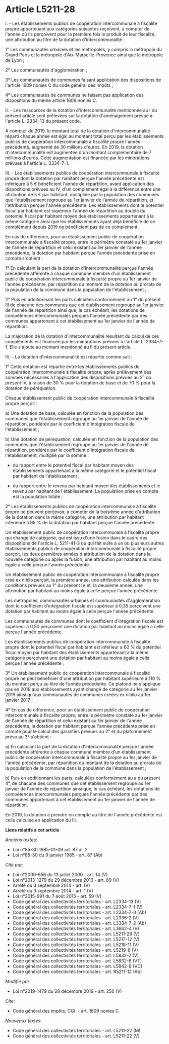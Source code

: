 # Article L5211-28

I. - Les établissements publics de coopération intercommunale à fiscalité propre appartenant aux catégories suivantes
reçoivent, à compter de l'année où ils perçoivent pour la première fois le produit de leur fiscalité, une attribution au
titre de la dotation d'intercommunalité :

1° Les communautés urbaines et les métropoles, y compris la métropole du Grand Paris et la métropole d'Aix-Marseille-Provence
ainsi que la métropole de Lyon ;

2° Les communautés d'agglomération ;

3° Les communautés de communes faisant application des dispositions de l'article 1609 nonies C du code général des impôts ;

4° Les communautés de communes ne faisant pas application des dispositions du même article 1609 nonies C.

II. - Les ressources de la dotation d'intercommunalité mentionnée au I du présent article sont prélevées sur la dotation
d'aménagement prévue à l'article L. 2334-13 du présent code.

A compter de 2019, le montant total de la dotation d'intercommunalité réparti chaque année est égal au montant total perçu
par les établissements publics de coopération intercommunale à fiscalité propre l'année précédente, augmenté de 30 millions
d'euros. En 2019, la dotation d'intercommunalité est augmentée d'un montant complémentaire de 7 millions d'euros. Cette
augmentation est financée par les minorations prévues à l'article L. 2334-7-1.

III. - Les établissements publics de coopération intercommunale à fiscalité propre dont la dotation par habitant perçue
l'année précédente est inférieure à 5 € bénéficient l'année de répartition, avant application des dispositions prévues au IV,
d'un complément égal à la différence entre une attribution de 5 € par habitant, multipliée par la population des communes que
l'établissement regroupe au 1er janvier de l'année de répartition, et l'attribution perçue l'année précédente. Les
établissements dont le potentiel fiscal par habitant est supérieur l'année de répartition au double du potentiel fiscal par
habitant moyen des établissements appartenant à la même catégorie ainsi que les établissements ayant déjà bénéficié de ce
complément depuis 2019 ne bénéficient pas de ce complément.

En cas de différence, pour un établissement public de coopération intercommunale à fiscalité propre, entre le périmètre
constaté au 1er janvier de l'année de répartition et celui existant au 1er janvier de l'année précédente, la dotation par
habitant perçue l'année précédente prise en compte s'obtient :

1° En calculant la part de la dotation d'intercommunalité perçue l'année précédente afférente à chaque commune membre d'un
établissement public de coopération intercommunale à fiscalité propre au 1er janvier de l'année précédente, par répartition
du montant de la dotation au prorata de la population de la commune dans la population de l'établissement ;

2° Puis en additionnant les parts calculées conformément au 1° du présent III de chacune des communes que cet établissement
regroupe au 1er janvier de l'année de répartition ainsi que, le cas échéant, les dotations de compétences intercommunales
perçues l'année précédente par des communes appartenant à cet établissement au 1er janvier de l'année de répartition.

La majoration de la dotation d'intercommunalité résultant du calcul de ces compléments est financée par les minorations
prévues à l'article L. 2334-7-1. Elle s'ajoute au montant mentionné au II du présent article.

IV. - La dotation d'intercommunalité est répartie comme suit :

1° Cette dotation est répartie entre les établissements publics de coopération intercommunale à fiscalité propre, après
prélèvement des sommes nécessaires à l'application des dispositions prévues au 2° du présent IV, à raison de 30 % pour la
dotation de base et de 70 % pour la dotation de péréquation.

Chaque établissement public de coopération intercommunale à fiscalité propre perçoit :

a) Une dotation de base, calculée en fonction de la population des communes que l'établissement regroupe au 1er janvier de
l'année de répartition, pondérée par le coefficient d'intégration fiscale de l'établissement ;

b) Une dotation de péréquation, calculée en fonction de la population des communes que l'établissement regroupe au 1er
janvier de l'année de répartition, pondérée par le coefficient d'intégration fiscale de l'établissement, multiplié par la
somme :

- du rapport entre le potentiel fiscal par habitant moyen des établissements appartenant à la même catégorie et le potentiel
fiscal par habitant de l'établissement ;

- du rapport entre le revenu par habitant moyen des établissements et le revenu par habitant de l'établissement. La
population prise en compte est la population totale ;

2° Les établissements publics de coopération intercommunale à fiscalité propre ne peuvent percevoir, à compter de la
troisième année d'attribution de la dotation dans la même catégorie, une attribution par habitant inférieure à 95 % de la
dotation par habitant perçue l'année précédente.

Un établissement public de coopération intercommunale à fiscalité propre qui change de catégorie, qui est issu d'une fusion
dans le cadre des dispositions de l'article L. 5211-41-3 ou qui fait suite à un ou plusieurs autres établissements publics de
coopération intercommunale à fiscalité propre perçoit, les deux premières années d'attribution de la dotation dans la
nouvelle catégorie ou après la fusion, une attribution par habitant au moins égale à celle perçue l'année précédente.

Un établissement public de coopération intercommunale à fiscalité propre créé ex nihilo perçoit, la première année, une
attribution calculée dans les conditions prévues au 1° du présent IV et, la deuxième année, une attribution par habitant au
moins égale à celle perçue l'année précédente.

Les métropoles, communautés urbaines et communautés d'agglomération dont le coefficient d'intégration fiscale est supérieur à
0,35 perçoivent une dotation par habitant au moins égale à celle perçue l'année précédente.

Les communautés de communes dont le coefficient d'intégration fiscale est supérieur à 0,50 perçoivent une dotation par
habitant au moins égale à celle perçue l'année précédente.

Les établissements publics de coopération intercommunale à fiscalité propre dont le potentiel fiscal par habitant est
inférieur à 60 % du potentiel fiscal moyen par habitant des établissements appartenant à la même catégorie perçoivent une
dotation par habitant au moins égale à celle perçue l'année précédente ;

3° Un établissement public de coopération intercommunale à fiscalité propre ne peut bénéficier d'une attribution par habitant
supérieure à 110 % du montant perçu au titre de l'année précédente. Ce plafond ne s'applique pas en 2019 aux établissements
ayant changé de catégorie au 1er janvier 2019 ainsi qu'aux communautés de communes créées ex nihilo au 1er janvier 2017 ;

4° En cas de différence, pour un établissement public de coopération intercommunale à fiscalité propre, entre le périmètre
constaté au 1er janvier de l'année de répartition et celui existant au 1er janvier de l'année précédente, la dotation par
habitant perçue l'année précédente prise en compte pour le calcul des garanties prévues au 2° et du plafonnement prévu au 3°
s'obtient :

a) En calculant la part de la dotation d'intercommunalité perçue l'année précédente afférente à chaque commune membre d'un
établissement public de coopération intercommunale à fiscalité propre au 1er janvier de l'année précédente, par répartition
du montant de la dotation au prorata de la population de la commune dans la population de l'établissement ;

b) Puis en additionnant les parts, calculées conformément au a du présent 4°, de chacune des communes que cet établissement
regroupe au 1er janvier de l'année de répartition ainsi que, le cas échéant, les dotations de compétences intercommunales
perçues l'année précédente par des communes appartenant à cet établissement au 1er janvier de l'année de répartition.

En 2019, la dotation à prendre en compte au titre de l'année précédente est celle calculée en application du III.

**Liens relatifs à cet article**

_Anciens textes_:

  - Loi n°85-30 1985-01-09 art. 87 al. 2
  - Loi n°85-30 du 9 janvier 1985 - art. 87 (Ab)

_Cité par_:

  - Loi n°2000-656 du 13 juillet 2000 - art. 14 (V)
  - Loi n°2013-1279 du 29 décembre 2013 - art. 89 (V)
  - Arrêté du 3 septembre 2014 - art. (V)
  - Arrêté du 3 septembre 2014 - art. 1 (V)
  - Loi n°2015-991 du 7 août 2015 - art. 59 (V)
  - Code général des collectivités territoriales - art. L2334-13 (V)
  - Code général des collectivités territoriales - art. L2334-7-1 (V)
  - Code général des collectivités territoriales - art. L2334-7-3 (Ab)
  - Code général des collectivités territoriales - art. L2336-2 (V)
  - Code général des collectivités territoriales - art. L3334-7-2 (Ab)
  - Code général des collectivités territoriales - art. L3662-4 (V)
  - Code général des collectivités territoriales - art. L5211-29 (V)
  - Code général des collectivités territoriales - art. L5217-12 (V)
  - Code général des collectivités territoriales - art. L5218-11 (V)
  - Code général des collectivités territoriales - art. L5219-8 (V)
  - Code général des collectivités territoriales - art. L5832-2 (V)
  - Code général des collectivités territoriales - art. L5832-8 (VT)
  - Code général des collectivités territoriales - art. L5842-8 (VD)
  - Code général des collectivités territoriales - art. R5211-12 (Ab)

_Modifié par_:

  - Loi n°2019-1479 du 28 décembre 2019 - art. 250 (V)

_Cite_:

  - Code général des impôts, CGI. - art. 1609 nonies C

_Nouveaux textes_:

  - Code général des collectivités territoriales - art. L5211-22 (M)
  - Code général des collectivités territoriales - art. L5211-22 (V)
